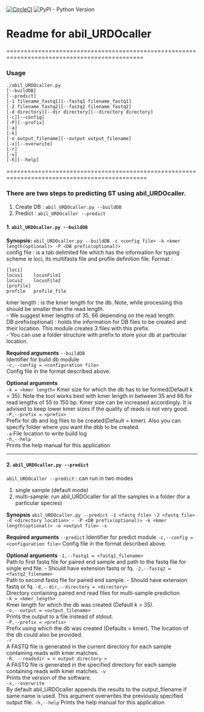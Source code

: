 [![CircleCI](https://circleci.com/gh/ar0ch/URDO-predictor.svg?style=svg&circle-token=e5cfa9a42dfa40c1a26051677c8ee81d58bfbc01)](https://circleci.com/gh/ar0ch/URDO-predictor) 
![PyPI - Python Version](https://img.shields.io/pypi/pyversions/Django.svg)

# Readme for abil\_URDOcaller
=============================================================================================
### Usage
```
./abil_URDOcaller.py 
[--buildDB]
[--predict]
[-1 filename_fastq1][--fastq1 filename_fastq1]
[-2 filename_fastq2][--fastq2 filename_fastq2]
[-d directory][--dir directory][--directory directory]
[-c][--config]
[-P][--prefix]
[-a]
[-k]
[-o output_filename][--output output_filename]
[-x][--overwrite]
[-r]
[-v]
[-h][--help]
```
==============================================================================================

### There are two steps to predicting ST using abil\_URDOcaller.
1. Create DB : `abil_URDOcaller.py --buildDB`
2. Predict : `abil_URDOcaller --predict`

#### 1. `abil_URDOcaller.py --buildDB`

**Synopsis:**
`abil_URDOcaller.py --buildDB -c <config file> -k <kmer length(optional)> -P <DB prefix(optional)>`  
config file : is a tab delimited file which has the information for typing scheme ie loci, its multifasta file and profile definition file.
    Format : 
```
[loci]  
locus1    locusFile1
locus2    locusFile2
[profile]
profile   profile_file
```
kmer length : is the kmer length for the db. Note, while processing this should be smaller than the read length.  
    - We suggest kmer lengths of 35, 66 depending on the read length.  
DB prefix(optional) : holds the information for DB files to be created and their location. This module creates 3 files with this prefix.  
    - You can use a folder structure with prefix to store your db at particular location.

**Required arguments**
`--buildDB`  
    Identifier for build db module  
`-c,--config = <configuration file>`  
    Config file in the format described above.   

**Optional arguments**  
`-k = <kmer length>`
    Kmer size for which the db has to be formed(Default k = 35). Note the tool works best with kmer length in between 35 and 66
  for read lengths of 55 to 150 bp. Kmer size can be increased accordingly. It is advised to keep lower kmer sizes 
  if the quality of reads is not very good.  
`-P,--prefix = <prefix>`  
  Prefix for db and log files to be created(Default = kmer). Also you can specify folder where you want the dbb to be created.  
`-a`
    File location to write build log  
`-h,--help`  
    Prints the help manual for this application  

 --------------------------------------------------------------------------------------------
 
#### 2. `abil_URDOcaller.py --predict`
  
`abil_URDOcaller --predict` : can run in two modes
  1) single sample (default mode)
  2) multi-sample: run abil\_URDOcaller for all the samples in a folder (for a particular species)

**Synopsis**
`abil_URDOcaller.py --predict -1 <fastq file> -2 <fastq file> -d <directory location> - -P <DB prefix(optional)> -k <kmer length(optional)> -o <output file> -x`

**Required arguments** 
`--predict`
  Identifier for predict module
`-c,--config = <configuration file>`
  Config file in the format described above. 
  
**Optional arguments**
`-1,--fastq1 = <fastq1_filename>`  
Path to first fastq file for paired end sample and path to the fastq file for single end file.
    - Should have extension fastq or fq.
`-2,--fastq2 = <fastq2_filename>`  
  Path to second fastq file for paired end sample.
    - Should have extension fastq or fq.
`-d,--dir,--directory = <directory>`  
  Directory containing paired end read files for multi-sample prediction  
`-k = <kmer_length>`  
  Kmer length for which the db was created (Default k = 35).  
`-o,--output = <output_filename>`  
  Prints the output to a file instead of stdout.  
`-P,--prefix = <prefix>`  
  Prefix using which the db was created (Defaults = kmer). The location of the db could also be provided.  
`-r`  
  A FASTQ file is generated in the current directory for each sample containing reads with kmer matches.  
`-R, --readsdir = < output directory >`  
  A FASTQ file is generated in the specified directory for each sample containing reads with kmer matches. 
`-v`  
  Prints the version of the software.  
`-x,--overwrite`  
  By default abil\_URDOcaller appends the results to the output\_filename if same name is used.
  This argument overwrites the previously specified output file.
`-h,--help`
  Prints the help manual for this application  

